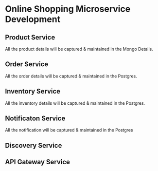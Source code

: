 # Online Shopping Microservice Development

## Product Service
All the product details will be captured & maintained in the Mongo Details.
## Order Service
All the order details will be captured & maintained in the Postgres.
## Inventory Service
All the inventory details will be captured & maintained in the Postgres.
## Notificaton Service
All the notification will be captured & maintained in the Postgres
## Discovery Service

## API Gateway Service
